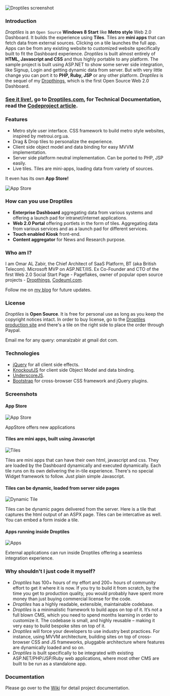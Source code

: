 ![Droptiles screenshot](https://github.com/oazabir/Droptiles/raw/master/doc/Screenshot600.png)

### Introduction
*Droptiles* is an `Open Source` **Windows 8 Start** like **Metro style** Web 2.0 Dashboard. It builds the experience using **Tiles**. Tiles are **mini apps** that can fetch data from external sources. Clicking on a tile launches the full app. Apps can be from any existing website to customized website specifically built to fit the Dashboard experience. 
*Droptiles* is built almost entirely of **HTML, Javascript and CSS** and thus highly portable to any platform. The sample project is built using ASP.NET to show some server side integration, like Signup, Login and getting dynamic data from server. But with very little change you can port it to **PHP, Ruby, JSP** or any other platform.
*Droptiles* is the sequel of my [Dropthings](http://dropthings.omaralzabir.com/), which is the first Open Source Web 2.0 Dashboard.

### [See it live!](http://droptiles.com), go to [Droptiles.com](http://droptiles.com), for Technical Documentation, read the [Codeproject article](http://www.codeproject.com/Articles/421601/Droptiles-Metro-style-Live-Tiles-powered-Web-Dashb).

### Features
* Metro style user interface. CSS framework to build metro style websites, inspired by metroui.org.ua.
* Drag & Drop tiles to personalize the experience. 
* Client side object model and data binding for easy MVVM implementation.
* Server side platform neutral implementation. Can be ported to PHP, JSP easily.
* Live tiles. Tiles are mini-apps, loading data from variety of sources.

It even has its own **App Store!**

![App Store](https://github.com/oazabir/Droptiles/raw/master/doc/AppStore.png)

### How can you use Droptiles
* **Enterprise Dashboard** aggregating data from various systems and offering a launch pad for intranet/internet applications.
* **Web 2.0 Portal** offering portlets in the form of tiles. Aggregating data from various services and as a launch pad for different services.
* **Touch enabled Kiosk** front-end.
* **Content aggregator** for News and Research purpose.

### Who am I?
I am Omar AL Zabir, the Chief Architect of SaaS Platform, BT (aka British Telecom). Microsoft MVP on ASP.NET/IIS. Ex Co-Founder and CTO of the first Web 2.0 Social Start Page - Pageflakes, owner of popular open source projects - [Dropthings](http://dropthings.omaralzabir.com), [Codeuml.com](http://codeuml.com). 

Follow me on [my blog](http://omaralzabir.com) for future updates.

### License
*Droptiles* is **Open Source**. It is free for personal use as long as you keep the copyright notices intact. In order to buy license, go to the [Droptiles production site](http://www.droptiles.com/) and there's a tile on the right side to place the order through Paypal.

Email me for any query: omaralzabir at gmail dot com.

### Technologies
* [jQuery](http://jquery.com/) for all client side effects.
* [KnockoutJS](http://knockoutjs.com/) for client side Object Model and data binding.
* [UnderscoreJS](http://underscorejs.org/).
* [Bootstrap](http://twitter.github.com/bootstrap/) for cross-browser CSS framework and jQuery plugins.

### Screenshots
#### App Store
![App Store](https://github.com/oazabir/Droptiles/raw/master/doc/AppStore.png)

AppStore offers new applications

#### Tiles are mini apps, built using Javascript
![Tiles](https://github.com/oazabir/Droptiles/raw/master/doc/Tiles.png)

Tiles are mini apps that can have their own html, javascript and css. They are loaded by the Dashboard dynamically and executed dynamically. Each tile runs on its own delivering the in-tile experience. There's no special Widget framework to follow. Just plain simple Javascript.


#### Tiles can be dynamic, loaded from server side pages
![Dynamic Tile](https://github.com/oazabir/Droptiles/raw/master/doc/DynamicTile.png)

Tiles can be dynamic pages delivered from the server. Here is a tile that captures the html output of an ASPX page. Tiles can be intercative as well. You can embed a form inside a tile.

#### Apps running inside Droptiles
![Apps](https://github.com/oazabir/Droptiles/raw/master/doc/Apps.png)

External applications can run inside Droptiles offering a seamless integration experience. 

### Why shouldn't I just code it myself?
* *Droptiles* has 100+ hours of my effort and 200+ hours of community effort to get it where it is now. If you try to build it from scratch, by the time you get to production quality, you would probably have spent more money than just buying commercial license for the code.
* *Droptiles* has a highly readable, extensible, maintainable codebase. 
* *Droptiles* is a minimalistic framework to build apps on top of it. It’s not a full blown CMS, which you need to spend months learning in order to customize it. The codebase is small, and highly reusable – making it very easy to build bespoke sites on top of it.
* *Droptiles* will force your developers to use industry best practices. For instance, using MVVM architecture, building sites on top of cross-browser CSS and JS frameworks, pluggable architecture where features are dynamically loaded and so on.
* *Droptiles* is built specifically to be integrated with existing ASP.NET/PHP/JSP/Ruby web applications, where most other CMS are built to be run as a standalone app.

### Documentation
Please go over to the [Wiki](https://github.com/oazabir/Droptiles/wiki) for detail project documentation.